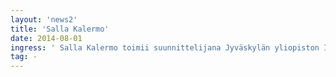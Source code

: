 ```yaml
---
layout: 'news2'
title: 'Salla Kalermo'
date: 2014-08-01
ingress: ' Salla Kalermo toimii suunnittelijana Jyväskylän yliopiston IT-palveluissa. Hänen toimenkuvaansa kuuluu erilaisia tietojärjestelmien suunnittelu-, kehitys- ja koulutustehtäviä sekä käytettävyysasiantuntijan tehtäviä. Salla on EXAM-projektissa mukana yhtenä projektiryhmän jäsenenä.'
tag: -
---
```


